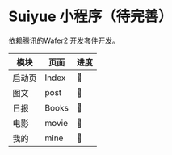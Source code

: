 # Suiyue 小程序（待完善）

依赖腾讯的Wafer2 开发套件开发。

| 模块 |  页面 | 进度 |
| --- | --- | --- |
| 启动页 | Index | 🌈 |
| 图文 | post | 🌈 |
| 日报 | Books | 🌈 |
| 电影 | movie | 🐸 |
| 我的 | mine | 🐸 |









